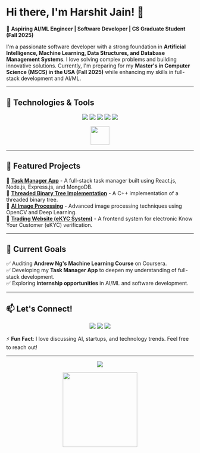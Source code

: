 
# Hi there, I'm Harshit Jain! 👋

🚀 **Aspiring AI/ML Engineer | Software Developer | CS Graduate Student (Fall 2025)**

I'm a passionate software developer with a strong foundation in **Artificial Intelligence, Machine Learning, Data Structures, and Database Management Systems**. I love solving complex problems and building innovative solutions. Currently, I'm preparing for my **Master's in Computer Science (MSCS) in the USA (Fall 2025)** while enhancing my skills in full-stack development and AI/ML.

---

## 🔧 Technologies & Tools

<p align="center">
  <img src="https://img.shields.io/badge/Python-3776AB?style=for-the-badge&logo=python&logoColor=white" />
  <img src="https://img.shields.io/badge/C++-00599C?style=for-the-badge&logo=c%2B%2B&logoColor=white" />
  <img src="https://img.shields.io/badge/JavaScript-F7DF1E?style=for-the-badge&logo=javascript&logoColor=black" />
  <img src="https://img.shields.io/badge/TensorFlow-FF6F00?style=for-the-badge&logo=tensorflow&logoColor=white" />
  <img src="https://img.shields.io/badge/React-61DAFB?style=for-the-badge&logo=react&logoColor=black" />
</p>

<p align="center">
  <img src="https://media.giphy.com/media/QssGEmpkyEOhBCb7e1/giphy.gif" width="50" />
</p>

---

## 📌 Featured Projects

🌟 **[Task Manager App](#)** - A full-stack task manager built using React.js, Node.js, Express.js, and MongoDB.  
🌟 **[Threaded Binary Tree Implementation](#)** - A C++ implementation of a threaded binary tree.  
🌟 **[AI Image Processing](#)** - Advanced image processing techniques using OpenCV and Deep Learning.  
🌟 **[Trading Website (eKYC System)](#)** - A frontend system for electronic Know Your Customer (eKYC) verification.  

---

## 🎯 Current Goals

✅ Auditing **Andrew Ng's Machine Learning Course** on Coursera.  
✅ Developing my **Task Manager App** to deepen my understanding of full-stack development.  
✅ Exploring **internship opportunities** in AI/ML and software development.  

---

## 📫 Let's Connect!

<p align="center">
  <a href="#"><img src="https://img.shields.io/badge/LinkedIn-0A66C2?style=for-the-badge&logo=linkedin&logoColor=white" /></a>
  <a href="#"><img src="https://img.shields.io/badge/GitHub-181717?style=for-the-badge&logo=github&logoColor=white" /></a>
  <a href="mailto:harshitjain@example.com"><img src="https://img.shields.io/badge/Email-D14836?style=for-the-badge&logo=gmail&logoColor=white" /></a>
</p>

⚡ **Fun Fact**: I love discussing AI, startups, and technology trends. Feel free to reach out!

---

<p align="center">
  <img src="https://github-readme-stats.vercel.app/api?username=HarshitJain&show_icons=true&theme=radical" />
</p>

<p align="center">
  <img src="https://media.giphy.com/media/kH1DBkPNyZPOk0BxrM/giphy.gif" width="200" />
</p>
